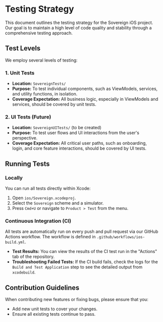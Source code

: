 # Testing Strategy

This document outlines the testing strategy for the Sovereign iOS project. Our goal is to maintain a high level of code quality and stability through a comprehensive testing approach.

## Test Levels

We employ several levels of testing:

### 1. Unit Tests
- **Location:** `SovereignTests/`
- **Purpose:** To test individual components, such as ViewModels, services, and utility functions, in isolation.
- **Coverage Expectation:** All business logic, especially in ViewModels and services, should be covered by unit tests.

### 2. UI Tests (Future)
- **Location:** `SovereignUITests/` (to be created)
- **Purpose:** To test user flows and UI interactions from the user's perspective.
- **Coverage Expectation:** All critical user paths, such as onboarding, login, and core feature interactions, should be covered by UI tests.

## Running Tests

### Locally
You can run all tests directly within Xcode:
1.  Open `ios/Sovereign.xcodeproj`.
2.  Select the `Sovereign` scheme and a simulator.
3.  Press `Cmd+U` or navigate to `Product > Test` from the menu.

### Continuous Integration (CI)
All tests are automatically run on every push and pull request via our GitHub Actions workflow. The workflow is defined in `.github/workflows/ios-build.yml`.

- **Test Results:** You can view the results of the CI test run in the "Actions" tab of the repository.
- **Troubleshooting Failed Tests:** If the CI build fails, check the logs for the `Build and Test Application` step to see the detailed output from `xcodebuild`.

## Contribution Guidelines
When contributing new features or fixing bugs, please ensure that you:
- Add new unit tests to cover your changes.
- Ensure all existing tests continue to pass.
